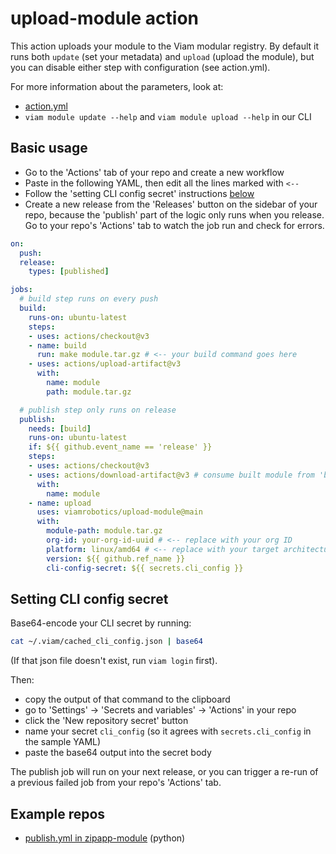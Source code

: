 # upload-module action

This action uploads your module to the Viam modular registry. By default it runs both `update` (set your metadata) and `upload` (upload the module), but you can disable either step with configuration (see action.yml).

For more information about the parameters, look at:
- [action.yml](./action.yml)
- `viam module update --help` and `viam module upload --help` in our CLI

## Basic usage

- Go to the 'Actions' tab of your repo and create a new workflow
- Paste in the following YAML, then edit all the lines marked with `<--`
- Follow the 'setting CLI config secret' instructions [below](#setting-cli-config-secret)
- Create a new release from the 'Releases' button on the sidebar of your repo, because the 'publish' part of the logic only runs when you release. Go to your repo's 'Actions' tab to watch the job run and check for errors.

```yml
on:
  push:
  release:
    types: [published]

jobs:
  # build step runs on every push
  build:
    runs-on: ubuntu-latest
    steps:
    - uses: actions/checkout@v3
    - name: build
      run: make module.tar.gz # <-- your build command goes here
    - uses: actions/upload-artifact@v3
      with:
        name: module
        path: module.tar.gz

  # publish step only runs on release
  publish:
    needs: [build]
    runs-on: ubuntu-latest
    if: ${{ github.event_name == 'release' }}
    steps:
    - uses: actions/checkout@v3
    - uses: actions/download-artifact@v3 # consume built module from 'build' job
      with:
        name: module
    - name: upload
      uses: viamrobotics/upload-module@main
      with:
        module-path: module.tar.gz
        org-id: your-org-id-uuid # <-- replace with your org ID
        platform: linux/amd64 # <-- replace with your target architecture, or your module will not deploy
        version: ${{ github.ref_name }}
        cli-config-secret: ${{ secrets.cli_config }}
```

## Setting CLI config secret

Base64-encode your CLI secret by running:

```sh
cat ~/.viam/cached_cli_config.json | base64
```

(If that json file doesn't exist, run `viam login` first).

Then:
- copy the output of that command to the clipboard
- go to 'Settings' -> 'Secrets and variables' -> 'Actions' in your repo
- click the 'New repository secret' button
- name your secret `cli_config` (so it agrees with `secrets.cli_config` in the sample YAML)
- paste the base64 output into the secret body

The publish job will run on your next release, or you can trigger a re-run of a previous failed job from your repo's 'Actions' tab.

## Example repos

- [publish.yml in zipapp-module](https://github.com/viamrobotics/zipapp-module/blob/main/.github/workflows/publish.yml) (python)
